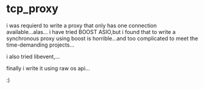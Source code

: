 # tcp_proxy

i was requierd to write a proxy that only has one connection available...alas...
i have tried BOOST ASIO,but i found that to write a synchronous proxy using boost
is horrible...and too complicated to meet the time-demanding projects...

i also tried libevent,...

finally i write it using raw os api...

:)

